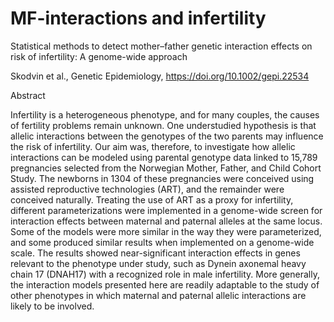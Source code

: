 # MF-interactions and infertility
Statistical methods to detect mother–father genetic interaction effects on risk of infertility: A genome-wide approach

Skodvin et al., Genetic Epidemiology, https://doi.org/10.1002/gepi.22534

Abstract

Infertility is a heterogeneous phenotype, and for many couples, the causes of fertility problems remain unknown. One understudied hypothesis is that allelic interactions between the genotypes of the two parents may influence the risk of infertility. Our aim was, therefore, to investigate how allelic interactions can be modeled using parental genotype data linked to 15,789 pregnancies selected from the Norwegian Mother, Father, and Child Cohort Study. The newborns in 1304 of these pregnancies were conceived using assisted reproductive technologies (ART), and the remainder were conceived naturally. Treating the use of ART as a proxy for infertility, different parameterizations were implemented in a genome-wide screen for interaction effects between maternal and paternal alleles at the same locus. Some of the models were more similar in the way they were parameterized, and some produced similar results when implemented on a genome-wide scale. The results showed near-significant interaction effects in genes relevant to the phenotype under study, such as Dynein axonemal heavy chain 17 (DNAH17) with a recognized role in male infertility. More generally, the interaction models presented here are readily adaptable to the study of other phenotypes in which maternal and paternal allelic interactions are likely to be involved.
